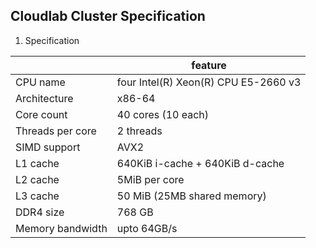 ## Cloudlab Cluster Specification

1. Specification  

|     | feature |
| --- | --- |
| CPU name | four Intel(R) Xeon(R) CPU E5-2660 v3 |
| Architecture | x86-64 |
| Core count | 40 cores (10 each) |
| Threads per core | 2 threads |
| SIMD support | AVX2 |
| L1 cache | 640KiB i-cache + 640KiB d-cache| 
| L2 cache | 5MiB per core | 
| L3 cache | 50 MiB (25MB shared memory) | 
| DDR4 size | 768 GB |
| Memory bandwidth | upto 64GB/s |
